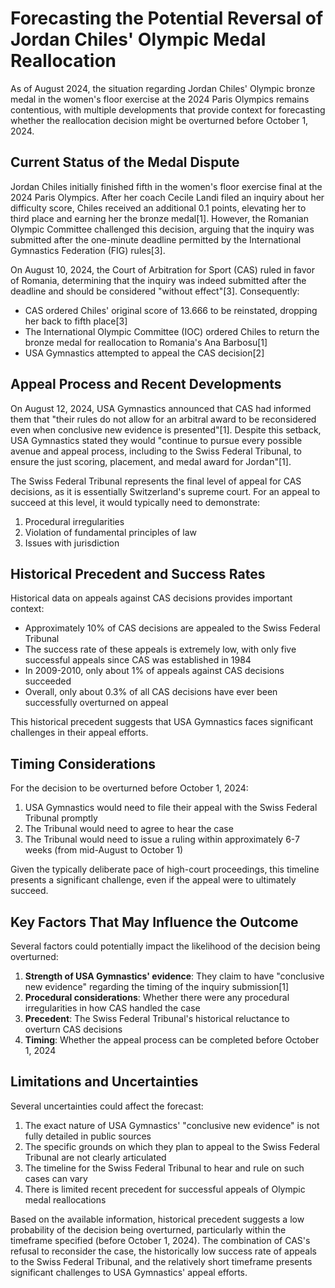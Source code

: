 # Forecasting the Potential Reversal of Jordan Chiles' Olympic Medal Reallocation

As of August 2024, the situation regarding Jordan Chiles' Olympic bronze medal in the women's floor exercise at the 2024 Paris Olympics remains contentious, with multiple developments that provide context for forecasting whether the reallocation decision might be overturned before October 1, 2024.

## Current Status of the Medal Dispute

Jordan Chiles initially finished fifth in the women's floor exercise final at the 2024 Paris Olympics. After her coach Cecile Landi filed an inquiry about her difficulty score, Chiles received an additional 0.1 points, elevating her to third place and earning her the bronze medal[1]. However, the Romanian Olympic Committee challenged this decision, arguing that the inquiry was submitted after the one-minute deadline permitted by the International Gymnastics Federation (FIG) rules[3].

On August 10, 2024, the Court of Arbitration for Sport (CAS) ruled in favor of Romania, determining that the inquiry was indeed submitted after the deadline and should be considered "without effect"[3]. Consequently:

- CAS ordered Chiles' original score of 13.666 to be reinstated, dropping her back to fifth place[3]
- The International Olympic Committee (IOC) ordered Chiles to return the bronze medal for reallocation to Romania's Ana Barbosu[1]
- USA Gymnastics attempted to appeal the CAS decision[2]

## Appeal Process and Recent Developments

On August 12, 2024, USA Gymnastics announced that CAS had informed them that "their rules do not allow for an arbitral award to be reconsidered even when conclusive new evidence is presented"[1]. Despite this setback, USA Gymnastics stated they would "continue to pursue every possible avenue and appeal process, including to the Swiss Federal Tribunal, to ensure the just scoring, placement, and medal award for Jordan"[1].

The Swiss Federal Tribunal represents the final level of appeal for CAS decisions, as it is essentially Switzerland's supreme court. For an appeal to succeed at this level, it would typically need to demonstrate:

1. Procedural irregularities
2. Violation of fundamental principles of law
3. Issues with jurisdiction

## Historical Precedent and Success Rates

Historical data on appeals against CAS decisions provides important context:

- Approximately 10% of CAS decisions are appealed to the Swiss Federal Tribunal
- The success rate of these appeals is extremely low, with only five successful appeals since CAS was established in 1984
- In 2009-2010, only about 1% of appeals against CAS decisions succeeded
- Overall, only about 0.3% of all CAS decisions have ever been successfully overturned on appeal

This historical precedent suggests that USA Gymnastics faces significant challenges in their appeal efforts.

## Timing Considerations

For the decision to be overturned before October 1, 2024:

1. USA Gymnastics would need to file their appeal with the Swiss Federal Tribunal promptly
2. The Tribunal would need to agree to hear the case
3. The Tribunal would need to issue a ruling within approximately 6-7 weeks (from mid-August to October 1)

Given the typically deliberate pace of high-court proceedings, this timeline presents a significant challenge, even if the appeal were to ultimately succeed.

## Key Factors That May Influence the Outcome

Several factors could potentially impact the likelihood of the decision being overturned:

1. **Strength of USA Gymnastics' evidence**: They claim to have "conclusive new evidence" regarding the timing of the inquiry submission[1]
2. **Procedural considerations**: Whether there were any procedural irregularities in how CAS handled the case
3. **Precedent**: The Swiss Federal Tribunal's historical reluctance to overturn CAS decisions
4. **Timing**: Whether the appeal process can be completed before October 1, 2024

## Limitations and Uncertainties

Several uncertainties could affect the forecast:

1. The exact nature of USA Gymnastics' "conclusive new evidence" is not fully detailed in public sources
2. The specific grounds on which they plan to appeal to the Swiss Federal Tribunal are not clearly articulated
3. The timeline for the Swiss Federal Tribunal to hear and rule on such cases can vary
4. There is limited recent precedent for successful appeals of Olympic medal reallocations

Based on the available information, historical precedent suggests a low probability of the decision being overturned, particularly within the timeframe specified (before October 1, 2024). The combination of CAS's refusal to reconsider the case, the historically low success rate of appeals to the Swiss Federal Tribunal, and the relatively short timeframe presents significant challenges to USA Gymnastics' appeal efforts.